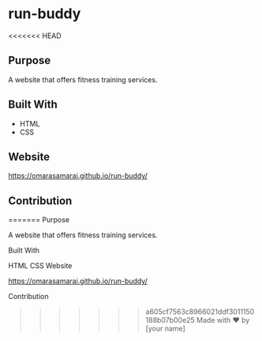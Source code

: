 # run-buddy

<<<<<<< HEAD
## Purpose
A website that offers fitness training services.

## Built With
* HTML
* CSS

## Website
https://omarasamarai.github.io/run-buddy/

## Contribution
=======
Purpose

A website that offers fitness training services.

Built With

HTML
CSS
Website

https://omarasamarai.github.io/run-buddy/

Contribution

>>>>>>> a605cf7563c8966021ddf3011150188b07b00e25
Made with ❤️ by [your name]
